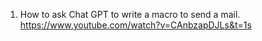 1) How to ask Chat GPT to write a macro to send a mail. <br>
https://www.youtube.com/watch?v=CAnbzapDJLs&t=1s
